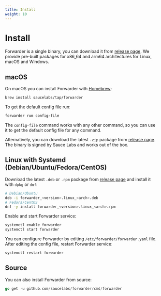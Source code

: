 ```yaml
---
title: Install
weight: 10
---
```


# Install

Forwarder is a single binary, you can download it from [release page](https://github.com/saucelabs/forwarder/releases).
We provide pre-built packages for x86_64 and arm64 architectures for Linux, macOS and Windows.

## macOS

On macOS you can install Forwarder with [Homebrew](https://brew.sh/):

```bash
brew install saucelabs/tap/forwarder
```

To get the default config file run:

```bash
forwarder run config-file
```

The `config-file` command works with any other command, so you can use it to get the default config file for any command.

Alternatively, you can download the latest `.zip` package from [release page](https://github.com/saucelabs/forwarder/releases).
The binary is signed by Sauce Labs and works out of the box. 

## Linux with Systemd (Debian/Ubuntu/Fedora/CentOS)

Download the latest `.deb` or `.rpm` package from [release page](https://github.com/saucelabs/forwarder/releases) and install it with `dpkg` or `dnf`:

```bash
# Debian/Ubuntu
deb -i forwarder_<version>.linux_<arch>.deb
# Fedora/CentOS
dnf -y install forwarder_<version>.linux_<arch>.rpm
```

Enable and start Forwarder service:

```bash
systemctl enable forwarder
systemctl start forwarder
```

You can configure Forwarder by editing `/etc/forwarder/forwarder.yaml` file.
After editing the config file, restart Forwarder service:

```bash
systemctl restart forwarder
```

## Source

You can also install Forwarder from source:

```go
go get -u github.com/saucelabs/forwarder/cmd/forwarder
```

